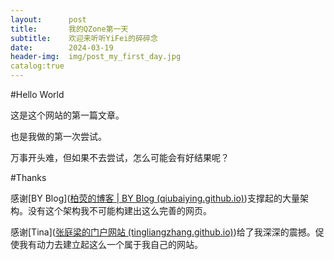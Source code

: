 ```yaml
---
layout:      post
title:       我的QZone第一天
subtitle:    欢迎来听听YiFei的碎碎念
date:        2024-03-19
header-img:  img/post_my_first_day.jpg
catalog:true
---
```


#Hello World

这是这个网站的第一篇文章。 

也是我做的第一次尝试。 

万事开头难，但如果不去尝试，怎么可能会有好结果呢？

#Thanks

感谢[BY Blog]([柏荧的博客 | BY Blog (qiubaiying.github.io)](https://qiubaiying.github.io/))支撑起的大量架构。没有这个架构我不可能构建出这么完善的网页。 

感谢[Tina]([张庭梁的门户网站 (tingliangzhang.github.io)](https://tingliangzhang.github.io/#))给了我深深的震撼。促使我有动力去建立起这么一个属于我自己的网站。